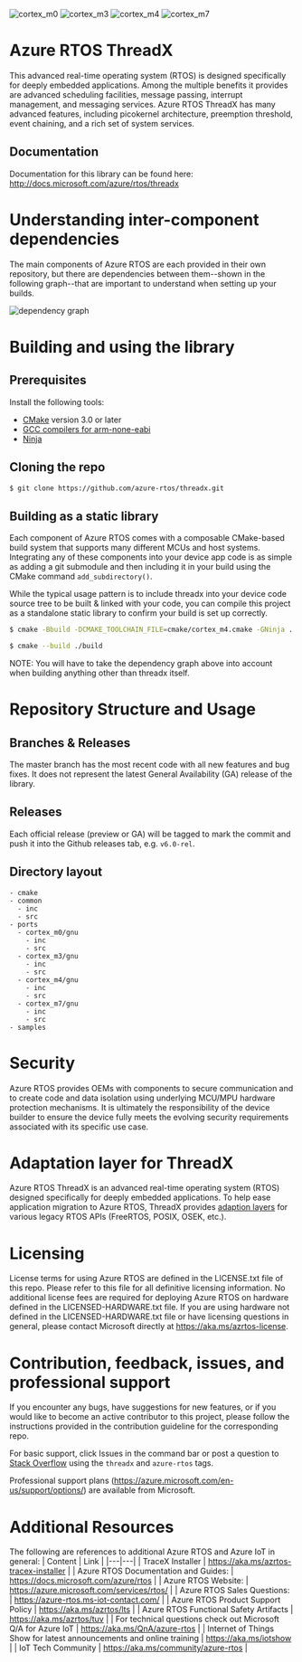 ![cortex_m0](https://github.com/azure-rtos/threadx/workflows/cortex_m0/badge.svg)
![cortex_m3](https://github.com/azure-rtos/threadx/workflows/cortex_m3/badge.svg)
![cortex_m4](https://github.com/azure-rtos/threadx/workflows/cortex_m4/badge.svg)
![cortex_m7](https://github.com/azure-rtos/threadx/workflows/cortex_m7/badge.svg)

# Azure RTOS ThreadX

This advanced real-time operating system (RTOS) is designed specifically for deeply embedded applications. Among the multiple benefits it provides are advanced scheduling facilities, message passing, interrupt management, and messaging services. Azure RTOS ThreadX has many advanced features, including picokernel architecture, preemption threshold, event chaining, and a rich set of system services.

## Documentation

Documentation for this library can be found here: http://docs.microsoft.com/azure/rtos/threadx


# Understanding inter-component dependencies

The main components of Azure RTOS are each provided in their own repository, but there are dependencies between them--shown in the following graph--that are important to understand when setting up your builds.

![dependency graph](docs/deps.png)

# Building and using the library

## Prerequisites

Install the following tools:

* [CMake](https://cmake.org/download/) version 3.0 or later
* [GCC compilers for arm-none-eabi](https://developer.arm.com/tools-and-software/open-source-software/developer-tools/gnu-toolchain/gnu-rm/downloads)
* [Ninja](https://ninja-build.org/)

## Cloning the repo

```bash
$ git clone https://github.com/azure-rtos/threadx.git
```

## Building as a static library

Each component of Azure RTOS comes with a composable CMake-based build system that supports many different MCUs and host systems. Integrating any of these components into your device app code is as simple as adding a git submodule and then including it in your build using the CMake command `add_subdirectory()`.

While the typical usage pattern is to include threadx into your device code source tree to be built & linked with your code, you can compile this project as a standalone static library to confirm your build is set up correctly.

```bash
$ cmake -Bbuild -DCMAKE_TOOLCHAIN_FILE=cmake/cortex_m4.cmake -GNinja .

$ cmake --build ./build
```

NOTE: You will have to take the dependency graph above into account when building anything other than threadx itself.

# Repository Structure and Usage

## Branches & Releases

The master branch has the most recent code with all new features and bug fixes. It does not represent the latest General Availability (GA) release of the library.

## Releases

Each official release (preview or GA) will be tagged to mark the commit and push it into the Github releases tab, e.g. `v6.0-rel`.

## Directory layout

```
- cmake
- common
  - inc
  - src
- ports
  - cortex_m0/gnu
    - inc
    - src
  - cortex_m3/gnu
    - inc
    - src
  - cortex_m4/gnu
    - inc
    - src
  - cortex_m7/gnu
    - inc
    - src
- samples
```

# Security

Azure RTOS provides OEMs with components to secure communication and to create code and data isolation using underlying MCU/MPU hardware protection mechanisms. It is ultimately the responsibility of the device builder to ensure the device fully meets the evolving security requirements associated with its specific use case.

# Adaptation layer for ThreadX

Azure RTOS ThreadX is an advanced real-time operating system (RTOS) designed specifically for deeply embedded applications. To help ease application migration to Azure RTOS, ThreadX provides [adaption layers](https://github.com/azure-rtos/threadx/tree/master/utility/rtos_compatibility_layers) for various legacy RTOS APIs (FreeRTOS, POSIX, OSEK, etc.).

# Licensing

License terms for using Azure RTOS are defined in the LICENSE.txt file of this repo. Please refer to this file for all definitive licensing information. No additional license fees are required for deploying Azure RTOS on hardware defined in the LICENSED-HARDWARE.txt file. If you are using hardware not defined in the LICENSED-HARDWARE.txt file or have licensing questions in general, please contact Microsoft directly at https://aka.ms/azrtos-license.

# Contribution, feedback, issues, and professional support

If you encounter any bugs, have suggestions for new features, or if you would like to become an active contributor to this project, please follow the instructions provided in the contribution guideline for the corresponding repo.

For basic support, click Issues in the command bar or post a question to [Stack Overflow](http://stackoverflow.com/questions/tagged/azure-rtos+threadx) using the `threadx` and `azure-rtos` tags.

Professional support plans (https://azure.microsoft.com/en-us/support/options/) are available from Microsoft.

# Additional Resources

The following are references to additional Azure RTOS and Azure IoT in general:
| Content | Link |
|---|---|
| TraceX Installer | https://aka.ms/azrtos-tracex-installer |
| Azure RTOS Documentation and Guides: | https://docs.microsoft.com/azure/rtos |
| Azure RTOS Website: | https://azure.microsoft.com/services/rtos/ |
| Azure RTOS Sales Questions: | https://azure-rtos.ms-iot-contact.com/ |
| Azure RTOS Product Support Policy | https://aka.ms/azrtos/lts |
| Azure RTOS Functional Safety Artifacts | https://aka.ms/azrtos/tuv |
| For technical questions check out Microsoft Q/A for Azure IoT | https://aka.ms/QnA/azure-rtos |
| Internet of Things Show for latest announcements and online training | https://aka.ms/iotshow |
| IoT Tech Community | https://aka.ms/community/azure-rtos |
